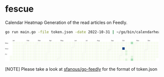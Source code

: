 # fescue
Calendar Heatmap Generation of the read articles on Feedly.

```bash
go run main.go -file token.json -date 2022-10-31 | ~/go/bin/calendarheatmap > chart.png
```

![](./chart.png)

[NOTE] Please take a look at [sfanous/go-feedly](https://github.com/sfanous/go-feedly) for the format of token.json
